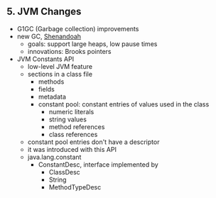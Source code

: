 ## 5. JVM Changes

- G1GC (Garbage collection) improvements
- new GC, [Shenandoah](https://bit.ly/shenandoah-gc)
    - goals: support large heaps, low pause times
    - innovations: Brooks pointers
- JVM Constants API
    - low-level JVM feature
    - sections in a class file
        - methods
        - fields
        - metadata
        - constant pool: constant entries of values used in the class
            - numeric literals
            - string values
            - method references
            - class references
    - constant pool entries don't have a descriptor
    - it was introduced with this API
    - java.lang.constant
        - ConstantDesc, interface implemented by
            - ClassDesc
            - String
            - MethodTypeDesc